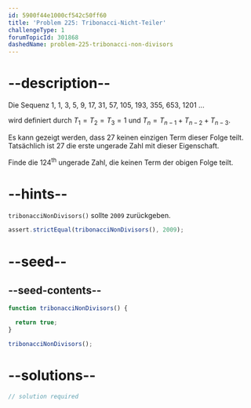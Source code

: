 ```yaml
---
id: 5900f44e1000cf542c50ff60
title: 'Problem 225: Tribonacci-Nicht-Teiler'
challengeType: 1
forumTopicId: 301868
dashedName: problem-225-tribonacci-non-divisors
---
```


# --description--

Die Sequenz 1, 1, 3, 5, 9, 17, 31, 57, 105, 193, 355, 653, 1201 ...

wird definiert durch $T_1 = T_2 = T_3 = 1$ und $T_n = T_{n - 1} + T_{n - 2} + T_{n - 3}$.

Es kann gezeigt werden, dass 27 keinen einzigen Term dieser Folge teilt. Tatsächlich ist 27 die erste ungerade Zahl mit dieser Eigenschaft.

Finde die ${124}^{\text{th}}$ ungerade Zahl, die keinen Term der obigen Folge teilt.

# --hints--

`tribonacciNonDivisors()` sollte `2009` zurückgeben.

```js
assert.strictEqual(tribonacciNonDivisors(), 2009);
```

# --seed--

## --seed-contents--

```js
function tribonacciNonDivisors() {

  return true;
}

tribonacciNonDivisors();
```

# --solutions--

```js
// solution required
```
